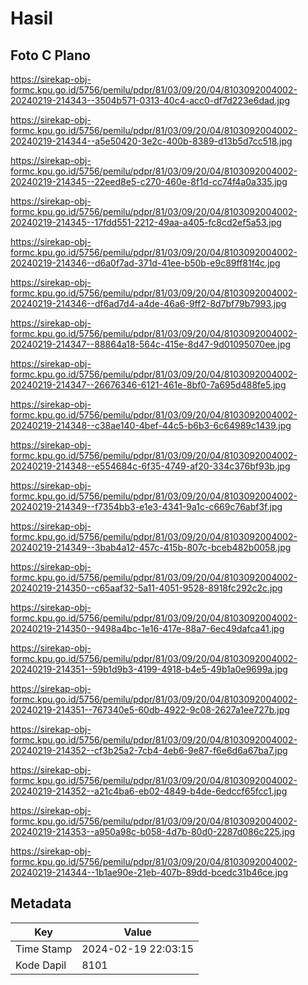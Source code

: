 # Hasil

## Foto C Plano

https://sirekap-obj-formc.kpu.go.id/5756/pemilu/pdpr/81/03/09/20/04/8103092004002-20240219-214343--3504b571-0313-40c4-acc0-df7d223e6dad.jpg

https://sirekap-obj-formc.kpu.go.id/5756/pemilu/pdpr/81/03/09/20/04/8103092004002-20240219-214344--a5e50420-3e2c-400b-8389-d13b5d7cc518.jpg

https://sirekap-obj-formc.kpu.go.id/5756/pemilu/pdpr/81/03/09/20/04/8103092004002-20240219-214345--22eed8e5-c270-460e-8f1d-cc74f4a0a335.jpg

https://sirekap-obj-formc.kpu.go.id/5756/pemilu/pdpr/81/03/09/20/04/8103092004002-20240219-214345--17fdd551-2212-49aa-a405-fc8cd2ef5a53.jpg

https://sirekap-obj-formc.kpu.go.id/5756/pemilu/pdpr/81/03/09/20/04/8103092004002-20240219-214346--d6a0f7ad-371d-41ee-b50b-e9c89ff81f4c.jpg

https://sirekap-obj-formc.kpu.go.id/5756/pemilu/pdpr/81/03/09/20/04/8103092004002-20240219-214346--df6ad7d4-a4de-46a6-9ff2-8d7bf79b7993.jpg

https://sirekap-obj-formc.kpu.go.id/5756/pemilu/pdpr/81/03/09/20/04/8103092004002-20240219-214347--88864a18-564c-415e-8d47-9d01095070ee.jpg

https://sirekap-obj-formc.kpu.go.id/5756/pemilu/pdpr/81/03/09/20/04/8103092004002-20240219-214347--26676346-6121-461e-8bf0-7a695d488fe5.jpg

https://sirekap-obj-formc.kpu.go.id/5756/pemilu/pdpr/81/03/09/20/04/8103092004002-20240219-214348--c38ae140-4bef-44c5-b6b3-6c64989c1439.jpg

https://sirekap-obj-formc.kpu.go.id/5756/pemilu/pdpr/81/03/09/20/04/8103092004002-20240219-214348--e554684c-6f35-4749-af20-334c376bf93b.jpg

https://sirekap-obj-formc.kpu.go.id/5756/pemilu/pdpr/81/03/09/20/04/8103092004002-20240219-214349--f7354bb3-e1e3-4341-9a1c-c669c76abf3f.jpg

https://sirekap-obj-formc.kpu.go.id/5756/pemilu/pdpr/81/03/09/20/04/8103092004002-20240219-214349--3bab4a12-457c-415b-807c-bceb482b0058.jpg

https://sirekap-obj-formc.kpu.go.id/5756/pemilu/pdpr/81/03/09/20/04/8103092004002-20240219-214350--c65aaf32-5a11-4051-9528-8918fc292c2c.jpg

https://sirekap-obj-formc.kpu.go.id/5756/pemilu/pdpr/81/03/09/20/04/8103092004002-20240219-214350--9498a4bc-1e16-417e-88a7-6ec49dafca41.jpg

https://sirekap-obj-formc.kpu.go.id/5756/pemilu/pdpr/81/03/09/20/04/8103092004002-20240219-214351--59b1d9b3-4199-4918-b4e5-49b1a0e9699a.jpg

https://sirekap-obj-formc.kpu.go.id/5756/pemilu/pdpr/81/03/09/20/04/8103092004002-20240219-214351--767340e5-60db-4922-9c08-2627a1ee727b.jpg

https://sirekap-obj-formc.kpu.go.id/5756/pemilu/pdpr/81/03/09/20/04/8103092004002-20240219-214352--cf3b25a2-7cb4-4eb6-9e87-f6e6d6a67ba7.jpg

https://sirekap-obj-formc.kpu.go.id/5756/pemilu/pdpr/81/03/09/20/04/8103092004002-20240219-214352--a21c4ba6-eb02-4849-b4de-6edccf65fcc1.jpg

https://sirekap-obj-formc.kpu.go.id/5756/pemilu/pdpr/81/03/09/20/04/8103092004002-20240219-214353--a950a98c-b058-4d7b-80d0-2287d086c225.jpg

https://sirekap-obj-formc.kpu.go.id/5756/pemilu/pdpr/81/03/09/20/04/8103092004002-20240219-214344--1b1ae90e-21eb-407b-89dd-bcedc31b46ce.jpg


## Metadata

| Key        | Value               |
| ---------- | ------------------- |
| Time Stamp | 2024-02-19 22:03:15 |
| Kode Dapil | 8101                |




